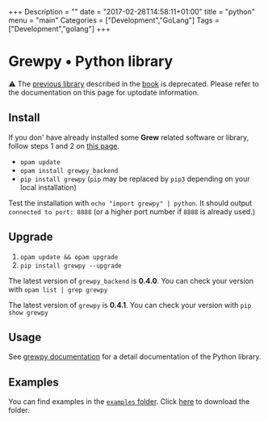 +++
Description = ""
date = "2017-02-28T14:58:11+01:00"
title = "python"
menu = "main"
Categories = ["Development","GoLang"]
Tags = ["Development","golang"]
+++

# Grewpy • Python library

:warning: The [previous library](../python_2018) described in the [book](https://www.wiley.com/en-fr/Application+of+Graph+Rewriting+to+Natural+Language+Processing-p-9781119522348) is deprecated. Please refer to the documentation on this page for uptodate information. 

## Install

If you don' have already installed some **Grew** related software or library, follow steps 1 and 2 on [this page](../install).

 - `opam update`
 - `opam install grewpy_backend`
 - `pip install grewpy` (`pip` may be replaced by `pip3` depending on your local installation)

Test the installation with `echo "import grewpy" | python`. It should output `connected to port: 8888` (or a higher port number if `8888` is already used.)

## Upgrade

1. `opam update && opam upgrade`
2. `pip install grewpy --upgrade`

The latest version of `grewpy_backend` is **0.4.0**. You can check your version with `opam list | grep grewpy`

The latest version of `grewpy` is **0.4.1**. You can check your version with `pip show grewpy`


## Usage

See [grewpy documentation](https://grew.fr/python) for a detail documentation of the Python library.

## Examples

You can find examples in the [`examples` folder](https://github.com/grew-nlp/grewpy/tree/master/examples).
Click [here](https://downgit.github.io/#/home?url=https://github.com/grew-nlp/grewpy/tree/master/examples) to download the folder.

